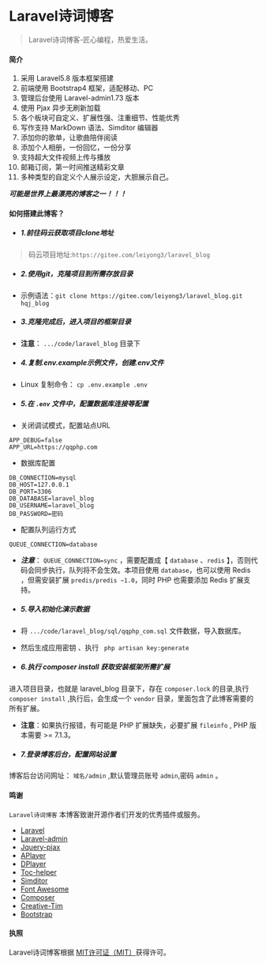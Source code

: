 # Laravel诗词博客
>Laravel诗词博客-匠心编程，热爱生活。

#### 简介
1. 采用 Laravel5.8 版本框架搭建
2. 前端使用 Bootstrap4 框架，适配移动、PC
3. 管理后台使用 Laravel-admin1.73 版本
4. 使用 Pjax 异步无刷新加载
5. 各个板块可自定义、扩展性强、注重细节、性能优秀
6. 写作支持 MarkDown 语法、Simditor 编辑器
7. 添加你的歌单，让歌曲陪伴阅读
8. 添加个人相册，一份回忆，一份分享
9. 支持超大文件视频上传与播放
10. 邮箱订阅，第一时间推送精彩文章
11. 多种类型的自定义个人展示设定，大胆展示自己。

***可能是世界上最漂亮的博客之一！！！***

#### 如何搭建此博客？
- ##### 1.前往码云获取项目clone地址
>码云项目地址:`https://gitee.com/leiyong3/laravel_blog`

- ##### 2.使用git，克隆项目到所需存放目录
 - 示例语法：`git clone https://gitee.com/leiyong3/laravel_blog.git hqj_blog`

- ##### 3.克隆完成后，进入项目的框架目录
 - **注意**： `.../code/laravel_blog` 目录下

- ##### 4.复制.env.example示例文件，创建.env文件
 - Linux 复制命令： `cp .env.example .env`
 
- ##### 5.在 `.env` 文件中，配置数据库连接等配置
 - 关闭调试模式，配置站点URL
 ```
 APP_DEBUG=false
 APP_URL=https://qqphp.com
 ```
 - 数据库配置
 ```
 DB_CONNECTION=mysql
 DB_HOST=127.0.0.1
 DB_PORT=3306
 DB_DATABASE=laravel_blog
 DB_USERNAME=laravel_blog
 DB_PASSWORD=密码
 ```
 - 配置队列运行方式
 ```
 QUEUE_CONNECTION=database
 ```

 - ***注意***： `QUEUE_CONNECTION=sync` ，需要配置成【 `database` 、`redis` 】，否则代码会同步执行，队列将不会生效。本项目使用 `database`，也可以使用 Redis ，但需安装扩展 `predis/predis ~1.0`，同时 PHP 也需要添加 Redis 扩展支持。

- ##### 5.导入初始化演示数据
 - 将 `.../code/laravel_blog/sql/qqphp_com.sql` 文件数据，导入数据库。
 - 然后生成应用密钥 、执行 ` php artisan key:generate`

- ##### 6.执行 composer install 获取安装框架所需扩展
进入项目目录，也就是 laravel_blog 目录下，存在 `composer.lock` 的目录,执行 `composer install` ,执行后，会生成一个 `vendor` 目录，里面包含了此博客需要的所有扩展。
 - **注意**：如果执行报错，有可能是 PHP 扩展缺失，必要扩展 `fileinfo` , PHP 版本需要 >= 7.1.3。

- ##### 7.登录博客后台，配置网站设置
博客后台访问网址： `域名/admin` ,默认管理员账号 `admin`,密码 `admin` 。

#### 鸣谢
 `Laravel诗词博客` 本博客致谢开源作者们开发的优秀插件或服务。  
 - [Laravel](https://laravel.com)
 - [Laravel-admin](https://github.com/z-song/laravel-admin)
 - [Jquery-pjax](https://github.com/defunkt/jquery-pjax)
 - [APlayer](http://aplayer.js.org)
 - [DPlayer ](http://dplayer.js.org)
 - [Toc-helper](https://gitee.com/itlangz/toc-helper)
 - [Simditor](https://simditor.tower.im)
 - [Font Awesome](https://fontawesome.com)
 - [Composer](https://getcomposer.org)
 - [Creative-Tim](https://www.creative-tim.com)
 - [Bootstrap](https://getbootstrap.com)

#### 执照
Laravel诗词博客根据 [MIT许可证（MIT）](https://github.com/z-song/laravel-admin/blob/master/LICENSE)获得许可。